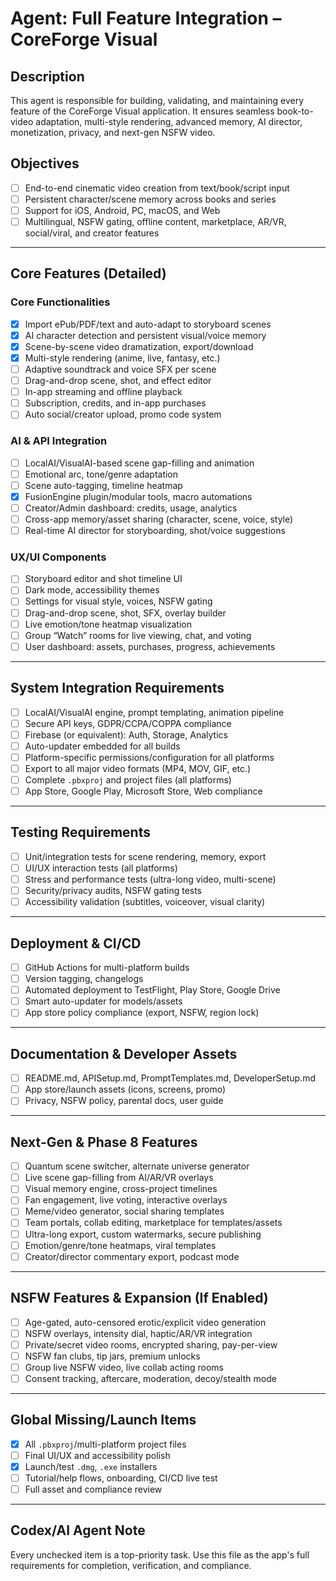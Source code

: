 # Agent: Full Feature Integration – CoreForge Visual

## Description
This agent is responsible for building, validating, and maintaining every feature of the CoreForge Visual application. It ensures seamless book-to-video adaptation, multi-style rendering, advanced memory, AI director, monetization, privacy, and next-gen NSFW video.

## Objectives
- [ ] End-to-end cinematic video creation from text/book/script input
- [ ] Persistent character/scene memory across books and series
- [ ] Support for iOS, Android, PC, macOS, and Web
- [ ] Multilingual, NSFW gating, offline content, marketplace, AR/VR, social/viral, and creator features

---

## Core Features (Detailed)

### Core Functionalities
- [x] Import ePub/PDF/text and auto-adapt to storyboard scenes
- [x] AI character detection and persistent visual/voice memory
- [x] Scene-by-scene video dramatization, export/download
- [x] Multi-style rendering (anime, live, fantasy, etc.)
- [ ] Adaptive soundtrack and voice SFX per scene
- [ ] Drag-and-drop scene, shot, and effect editor
- [ ] In-app streaming and offline playback
- [ ] Subscription, credits, and in-app purchases
- [ ] Auto social/creator upload, promo code system

### AI & API Integration
- [ ] LocalAI/VisualAI-based scene gap-filling and animation
- [ ] Emotional arc, tone/genre adaptation
- [ ] Scene auto-tagging, timeline heatmap
- [x] FusionEngine plugin/modular tools, macro automations
- [ ] Creator/Admin dashboard: credits, usage, analytics
- [ ] Cross-app memory/asset sharing (character, scene, voice, style)
- [ ] Real-time AI director for storyboarding, shot/voice suggestions

### UX/UI Components
- [ ] Storyboard editor and shot timeline UI
- [ ] Dark mode, accessibility themes
- [ ] Settings for visual style, voices, NSFW gating
- [ ] Drag-and-drop scene, shot, SFX, overlay builder
- [ ] Live emotion/tone heatmap visualization
- [ ] Group “Watch” rooms for live viewing, chat, and voting
- [ ] User dashboard: assets, purchases, progress, achievements

---

## System Integration Requirements
- [ ] LocalAI/VisualAI engine, prompt templating, animation pipeline
- [ ] Secure API keys, GDPR/CCPA/COPPA compliance
- [ ] Firebase (or equivalent): Auth, Storage, Analytics
- [ ] Auto-updater embedded for all builds
- [ ] Platform-specific permissions/configuration for all platforms
- [ ] Export to all major video formats (MP4, MOV, GIF, etc.)
- [ ] Complete `.pbxproj` and project files (all platforms)
- [ ] App Store, Google Play, Microsoft Store, Web compliance

---

## Testing Requirements
- [ ] Unit/integration tests for scene rendering, memory, export
- [ ] UI/UX interaction tests (all platforms)
- [ ] Stress and performance tests (ultra-long video, multi-scene)
- [ ] Security/privacy audits, NSFW gating tests
- [ ] Accessibility validation (subtitles, voiceover, visual clarity)

---

## Deployment & CI/CD
- [ ] GitHub Actions for multi-platform builds
- [ ] Version tagging, changelogs
- [ ] Automated deployment to TestFlight, Play Store, Google Drive
- [ ] Smart auto-updater for models/assets
- [ ] App store policy compliance (export, NSFW, region lock)

---

## Documentation & Developer Assets
- [ ] README.md, APISetup.md, PromptTemplates.md, DeveloperSetup.md
- [ ] App store/launch assets (icons, screens, promo)
- [ ] Privacy, NSFW policy, parental docs, user guide

---

## Next-Gen & Phase 8 Features
- [ ] Quantum scene switcher, alternate universe generator
- [ ] Live scene gap-filling from AI/AR/VR overlays
- [ ] Visual memory engine, cross-project timelines
- [ ] Fan engagement, live voting, interactive overlays
- [ ] Meme/video generator, social sharing templates
- [ ] Team portals, collab editing, marketplace for templates/assets
- [ ] Ultra-long export, custom watermarks, secure publishing
- [ ] Emotion/genre/tone heatmaps, viral templates
- [ ] Creator/director commentary export, podcast mode

---

## NSFW Features & Expansion (If Enabled)
- [ ] Age-gated, auto-censored erotic/explicit video generation
- [ ] NSFW overlays, intensity dial, haptic/AR/VR integration
- [ ] Private/secret video rooms, encrypted sharing, pay-per-view
- [ ] NSFW fan clubs, tip jars, premium unlocks
- [ ] Group live NSFW video, live collab acting rooms
- [ ] Consent tracking, aftercare, moderation, decoy/stealth mode

---

## Global Missing/Launch Items
- [x] All `.pbxproj`/multi-platform project files
- [ ] Final UI/UX and accessibility polish
- [x] Launch/test `.dmg`, `.exe` installers
- [ ] Tutorial/help flows, onboarding, CI/CD live test
- [ ] Full asset and compliance review

---

## Codex/AI Agent Note
Every unchecked item is a top-priority task. Use this file as the app's full requirements for completion, verification, and compliance.
